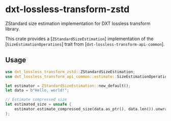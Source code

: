 # dxt-lossless-transform-zstd

ZStandard size estimation implementation for DXT lossless transform library.

This crate provides a [`ZStandardSizeEstimation`] implementation of the 
[`SizeEstimationOperations`] trait from [`dxt-lossless-transform-api-common`].

## Usage

```rust
use dxt_lossless_transform_zstd::ZStandardSizeEstimation;
use dxt_lossless_transform_api_common::estimate::SizeEstimationOperations;

let estimator = ZStandardSizeEstimation::new_default();
let data = b"Hello, world!";

// Estimate compressed size
let estimated_size = unsafe {
    estimator.estimate_compressed_size(data.as_ptr(), data.len()).unwrap()
};
```